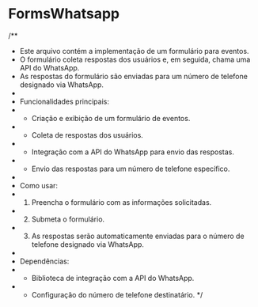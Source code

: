 # FormsWhatsapp
/**
 * Este arquivo contém a implementação de um formulário para eventos.
 * O formulário coleta respostas dos usuários e, em seguida, chama uma API do WhatsApp.
 * As respostas do formulário são enviadas para um número de telefone designado via WhatsApp.
 *
 * Funcionalidades principais:
 * - Criação e exibição de um formulário de eventos.
 * - Coleta de respostas dos usuários.
 * - Integração com a API do WhatsApp para envio das respostas.
 * - Envio das respostas para um número de telefone específico.
 *
 * Como usar:
 * 1. Preencha o formulário com as informações solicitadas.
 * 2. Submeta o formulário.
 * 3. As respostas serão automaticamente enviadas para o número de telefone designado via WhatsApp.
 *
 * Dependências:
 * - Biblioteca de integração com a API do WhatsApp.
 * - Configuração do número de telefone destinatário.
 */
